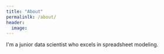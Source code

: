 ```yaml
---
title: "About"
permalinlk: /about/
header:
  image: 
---
```

I'm a junior data scientist who excels in spreadsheet modeling. 